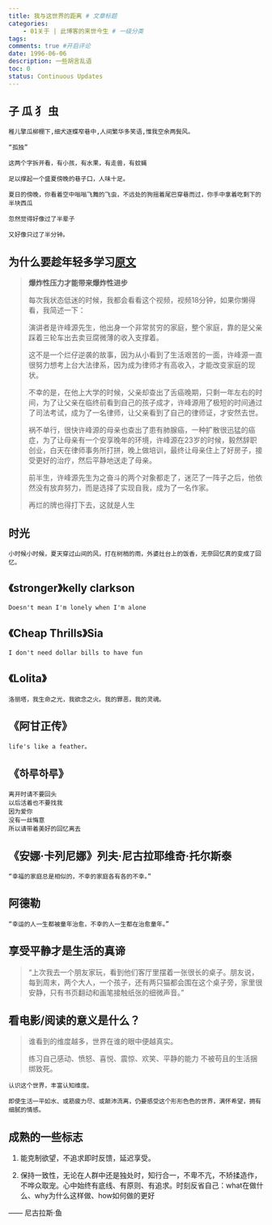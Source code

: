 ```yaml
---
title: 我与这世界的距离 # 文章标题
categories:
    - 01关于 | 此博客的来世今生 # 一级分类
tags:
comments: true #开启评论
date: 1996-06-06
description: 一些胡言乱语
toc: 0
status: Continuous Updates
---
```


## 子 瓜 犭 虫

```plain
稚儿擎瓜柳棚下,细犬逐蝶窄巷中,人间繁华多笑语,惟我空余两鬓风。

“孤独”

这两个字拆开看，有小孩，有水果，有走兽，有蚊蝇

足以撑起一个盛夏傍晚的巷子口，人味十足。

夏日的傍晚，你看着空中嗡嗡飞舞的飞虫，不远处的狗摇着尾巴穿巷而过，你手中拿着吃剩下的半块西瓜
 
忽然觉得好像过了半辈子

又好像只过了半分钟。
```

## 为什么要趁年轻多学习<a href="https://www.zhihu.com/question/354919014/answer/906152325"><i class="fa fa-link"></i>原文</a>

> **爆炸性压力才能带来爆炸性进步**
>
> 每次我状态低迷的时候，我都会看看这个视频，视频18分钟，如果你懒得看，我简述一下：
>
> 演讲者是许峰源先生，他出身一个非常贫穷的家庭，整个家庭，靠的是父亲踩着三轮车出去卖豆腐微薄的收入支撑着。
>
> 这不是一个烂仔逆袭的故事，因为从小看到了生活艰苦的一面，许峰源一直很努力想考上台大法律系，因为成为律师才有高收入，才能改变家庭的现状。
>
> 不幸的是，在他上大学的时候，父亲却查出了舌癌晚期，只剩一年左右的时间，为了让父亲在临终前看到自己的孩子成才，许峰源用了极短的时间通过了司法考试，成为了一名律师，让父亲看到了自己的律师证，才安然去世。
>
> 祸不单行，很快许峰源的母亲也查出了患有肺腺癌，一种扩散很迅猛的癌症，为了让母亲有一个安享晚年的环境，许峰源在23岁的时候，毅然辞职创业，白天在律师事务所打拼，晚上做培训，最终让母亲住上了好房子，接受更好的治疗，然后平静地送走了母亲。
>
> 前半生，许峰源先生为之奋斗的两个对象都走了，迷茫了一阵子之后，他依然没有放弃努力，而是选择了实现自我，成为了一名作家。
>
> 再烂的牌也得打下去，这就是人生
>
## 时光

```plain
小时候小时候，夏天穿过山间的风，打在树梢的雨，外婆灶台上的饭香，无奈回忆真的变成了回忆。
```

## 《stronger》kelly clarkson

```plain
Doesn't mean I'm lonely when I'm alone
```

## 《Cheap Thrills》Sia

```plain
I don't need dollar bills to have fun
```

## 《Lolita》

```plain
洛丽塔，我生命之光，我欲念之火。我的罪恶，我的灵魂。
```

## 《阿甘正传》

```plain
life's like a feather。
```

## 《하루하루》

```plain
离开时请不要回头
以后活着也不要找我
因为爱你
没有一丝悔意
所以请带着美好的回忆离去
```

## 《安娜·卡列尼娜》列夫·尼古拉耶维奇·托尔斯泰

```plain
“幸福的家庭总是相似的，不幸的家庭各有各的不幸。”
```

## 阿德勒

```plain
“幸运的人一生都被童年治愈，不幸的人一生都在治愈童年。”
```

## 享受平静才是生活的真谛

>“上次我去一个朋友家玩，看到他们客厅里摆着一张很长的桌子。朋友说，每到周末，两个大人，一个孩子，还有两只猫都会围在这个桌子旁，家里很安静，只有书页翻动和画笔接触纸张的细微声音。”

## 看电影/阅读的意义是什么？

> 谁看到的维度越多，世界在谁的眼中便越真实。
>
> 练习自己感动、愤怒、喜悦、震惊、欢笑、平静的能力 不被苟且的生活捆绑致死。

```plain
认识这个世界，丰富认知维度。

即使生活一平如水、或筋疲力尽、或颠沛流离，仍要感受这个形形色色的世界，满怀希望，拥有细腻的情感。
```

## 成熟的一些标志

1. 能克制欲望，不追求即时反馈，延迟享受。

2. 保持一致性，无论在人群中还是独处时，知行合一，不卑不亢，不矫揉造作，不哗众取宠。心中始终有底线、有原则、有追求。时刻反省自己：what在做什么、why为什么这样做、how如何做的更好

—— 尼古拉斯·鱼
